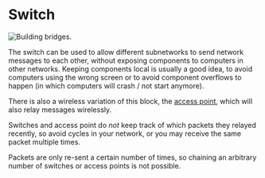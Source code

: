 # Switch

![Building bridges.](oredict:oc:switch)

The switch can be used to allow different subnetworks to send network messages to each other, without exposing components to computers in other networks. Keeping components local is usually a good idea, to avoid computers using the wrong screen or to avoid component overflows to happen (in which computers will crash / not start anymore).

There is also a wireless variation of this block, the [access point](accessPoint.md), which will also relay messages wirelessly.

Switches and access point do *not* keep track of which packets they relayed recently, so avoid cycles in your network, or you may receive the same packet multiple times.

Packets are only re-sent a certain number of times, so chaining an arbitrary number of switches or access points is not possible.
